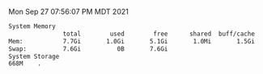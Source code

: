 Mon Sep 27 07:56:07 PM MDT 2021
```bash
System Memory
               total        used        free      shared  buff/cache   available
Mem:           7.7Gi       1.0Gi       5.1Gi       1.0Mi       1.5Gi       6.3Gi
Swap:          7.6Gi          0B       7.6Gi
System Storage
668M	.
```
